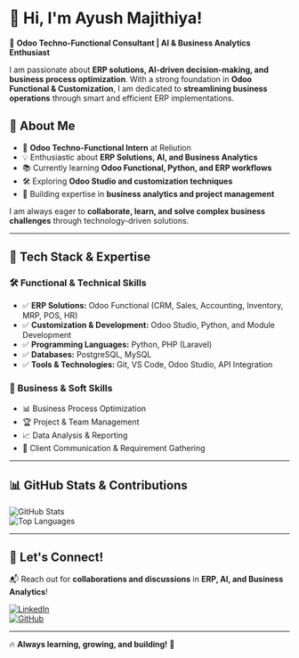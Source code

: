 # 👋 Hi, I'm Ayush Majithiya!  

🚀 **Odoo Techno-Functional Consultant | AI & Business Analytics Enthusiast**  

I am passionate about **ERP solutions, AI-driven decision-making, and business process optimization**. With a strong foundation in **Odoo Functional & Customization**, I am dedicated to **streamlining business operations** through smart and efficient ERP implementations.  

## 🔹 About Me  

- 🎯 **Odoo Techno-Functional Intern** at Reliution  
- 💡 Enthusiastic about **ERP Solutions, AI, and Business Analytics**  
- 📚 Currently learning **Odoo Functional, Python, and ERP workflows**  
- 🛠️ Exploring **Odoo Studio and customization techniques**  
- 🌱 Building expertise in **business analytics and project management**  

I am always eager to **collaborate, learn, and solve complex business challenges** through technology-driven solutions.  

---

## 🚀 Tech Stack & Expertise  

### **🛠️ Functional & Technical Skills**  
- ✅ **ERP Solutions:** Odoo Functional (CRM, Sales, Accounting, Inventory, MRP, POS, HR)  
- ✅ **Customization & Development:** Odoo Studio, Python, and Module Development  
- ✅ **Programming Languages:** Python, PHP (Laravel)  
- ✅ **Databases:** PostgreSQL, MySQL  
- ✅ **Tools & Technologies:** Git, VS Code, Odoo Studio, API Integration  

### **💼 Business & Soft Skills**  
- 📊 Business Process Optimization  
- 🏆 Project & Team Management  
- 📈 Data Analysis & Reporting  
- 🤝 Client Communication & Requirement Gathering  

---

## 📊 GitHub Stats & Contributions  

![GitHub Stats](https://github-readme-stats.vercel.app/api?username=ayushm180902&show_icons=true&theme=radical)  
![Top Languages](https://github-readme-stats.vercel.app/api/top-langs/?username=ayushm180902&layout=compact&theme=radical)  

---

## 🔗 Let's Connect!  

📬 Reach out for **collaborations and discussions** in **ERP, AI, and Business Analytics**!  

[![LinkedIn](https://img.shields.io/badge/LinkedIn-Connect-blue?style=flat&logo=linkedin)](https://www.linkedin.com/in/your-profile)  
[![GitHub](https://img.shields.io/badge/GitHub-Follow-black?style=flat&logo=github)](https://github.com/ayushm180902)  

---

🔥 **Always learning, growing, and building!** 🚀  
